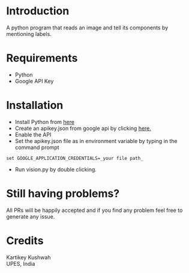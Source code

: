 # Introduction
A python program that reads an image and tell its components by mentioning labels.

# Requirements
- Python
- Google API Key

# Installation
- Install Python from [here](https://www.python.org/downloads/)  
- Create an apikey.json from google api by clicking [here.](https://console.cloud.google.com/projectselector/apis/credentials?organizationId=0)
- Enable the API
- Set the apikey.json file as in environment variable by typing in the command prompt
```
set GOOGLE_APPLICATION_CREDENTIALS=_your file path_
```
- Run vision.py by double clicking.

# Still having problems?
All PRs will be happily accepted and if you find any problem feel free to generate any issue.

# Credits
Kartikey Kushwah   
UPES, India
